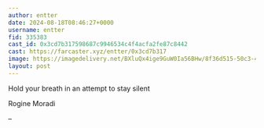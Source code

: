 ```yaml
---
author: entter
date: 2024-08-18T08:46:27+0000
username: entter
fid: 335383
cast_id: 0x3cd7b317598687c9946534c4f4acfa2fe87c8442
cast: https://farcaster.xyz/entter/0x3cd7b317
image: https://imagedelivery.net/BXluQx4ige9GuW0Ia56BHw/8f36d515-50c3-46d3-cc1c-5286acf1c500/original
layout: post
---
```


Hold your breath in an attempt to stay silent

Rogine Moradi

–

<img src='https://imagedelivery.net/BXluQx4ige9GuW0Ia56BHw/8f36d515-50c3-46d3-cc1c-5286acf1c500/original' alt='' referrerpolicy='no-referrer'/>
